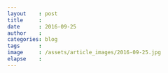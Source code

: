 ```yaml
---
layout    : post
title     :
date      : 2016-09-25
author    : 
categories: blog
tags      :
image     : /assets/article_images/2016-09-25.jpg
elapse    :
---
```




